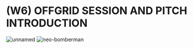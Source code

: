 # (W6) OFFGRID SESSION AND PITCH INTRODUCTION

![unnamed](https://user-images.githubusercontent.com/68724434/92194757-cbd9f300-eeae-11ea-81f0-f5e32973d205.gif)
![neo-bomberman](https://user-images.githubusercontent.com/68724434/92194564-540bc880-eeae-11ea-9e4d-763b05feb168.gif)

